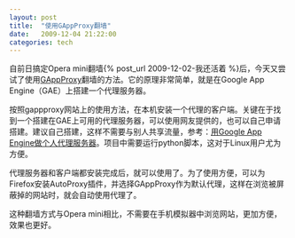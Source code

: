 ```yaml
---
layout: post
title:  "使用GAppProxy翻墙"
date:   2009-12-04 21:22:00
categories: tech
---
```


自前日搞定Opera mini翻墙{% post_url 2009-12-02-我还活着 %}后，今天又尝试了使用[GAppProxy](http://code.google.com/p/gappproxy/)翻墙的方法。它的原理非常简单，就是在Google App Engine（GAE）上搭建一个代理服务器。

按照gappproxy网站上的使用方法，在本机安装一个代理的客户端。关键在于找到一个搭建在GAE上可用的代理服务器，可以使用网友提供的，也可以自己申请搭建。建议自己搭建，这样不需要与别人共享流量，参考：[用Google App Engine做个人代理服务器](http://hi.baidu.com/bdhoffmann/blog/item/db383603b37756703812bbc8.html)。项目中需要运行python脚本，这对于Linux用户尤为方便。

代理服务器和客户端都安装完成后，就可以使用了。为了使用方便，可以为Firefox安装AutoProxy插件，并选择GAppProxy作为默认代理，这样在浏览被屏蔽掉的网站时，就会自动使用代理了。

这种翻墙方式与Opera mini相比，不需要在手机模拟器中浏览网站，更加方便，效果也更好。

